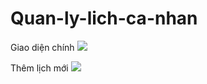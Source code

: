 # Quan-ly-lich-ca-nhan

Giao diện chính
<img src="https://imgur.com/Czbk4wA">

Thêm lịch mới
<img src="https://imgur.com/RtBScN9">
